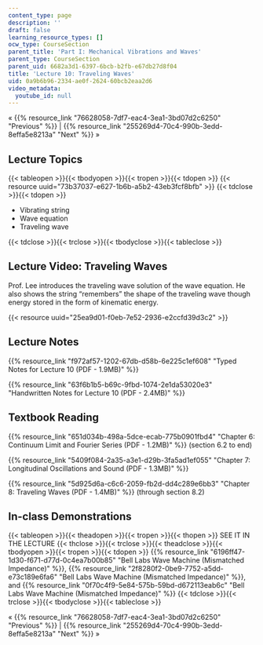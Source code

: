 ```yaml
---
content_type: page
description: ''
draft: false
learning_resource_types: []
ocw_type: CourseSection
parent_title: 'Part I: Mechanical Vibrations and Waves'
parent_type: CourseSection
parent_uid: 6682a3d1-6397-6bcb-b2fb-e67db27d8f04
title: 'Lecture 10: Traveling Waves'
uid: 0a9b6b96-2334-ae0f-2624-60bcb2eaa2d6
video_metadata:
  youtube_id: null
---
```

« {{% resource_link "76628058-7df7-eac4-3ea1-3bd07d2c6250" "Previous" %}} | {{% resource_link "255269d4-70c4-990b-3edd-8effa5e8213a" "Next" %}} »

## Lecture Topics

{{< tableopen >}}{{< tbodyopen >}}{{< tropen >}}{{< tdopen >}}
{{< resource uuid="73b37037-e627-1b6b-a5b2-43eb3fcf8bfb" >}}
{{< tdclose >}}{{< tdopen >}}

- Vibrating string
- Wave equation
- Traveling wave

{{< tdclose >}}{{< trclose >}}{{< tbodyclose >}}{{< tableclose >}}

## Lecture Video: Traveling Waves

Prof. Lee introduces the traveling wave solution of the wave equation. He also shows the string “remembers” the shape of the traveling wave though energy stored in the form of kinematic energy.

{{< resource uuid="25ea9d01-f0eb-7e52-2936-e2ccfd39d3c2" >}}

## Lecture Notes

{{% resource_link "f972af57-1202-67db-d58b-6e225c1ef608" "Typed Notes for Lecture 10 (PDF - 1.9MB)" %}}

{{% resource_link "63f6b1b5-b69c-9fbd-1074-2e1da53020e3" "Handwritten Notes for Lecture 10 (PDF - 2.4MB)" %}}

## Textbook Reading

{{% resource_link "651d034b-498a-5dce-ecab-775b0901fbd4" "Chapter 6: Continuum Limit and Fourier Series (PDF - 1.2MB)" %}} (section 6.2 to end) 

{{% resource_link "5409f084-2a35-a3e1-d29b-3fa5ad1ef055" "Chapter 7: Longitudinal Oscillations and Sound (PDF - 1.3MB)" %}} 

{{% resource_link "5d925d6a-c6c6-2059-fb2d-dd4c289e6bb3" "Chapter 8: Traveling Waves (PDF - 1.4MB)" %}} (through section 8.2) 

## In-class Demonstrations

{{< tableopen >}}{{< theadopen >}}{{< tropen >}}{{< thopen >}}
SEE IT IN THE LECTURE
{{< thclose >}}{{< trclose >}}{{< theadclose >}}{{< tbodyopen >}}{{< tropen >}}{{< tdopen >}}
{{% resource_link "6196ff47-1d30-f671-d77d-0c4ea7b00b85" "Bell Labs Wave Machine (Mismatched Impedance)" %}}, {{% resource_link "2f8280f2-0be9-7752-a5dd-e73c189e6fa6" "Bell Labs Wave Machine (Mismatched Impedance)" %}}, and {{% resource_link "0f70c4f9-5e84-575b-59bd-d672113eab6c" "Bell Labs Wave Machine (Mismatched Impedance)" %}}
{{< tdclose >}}{{< trclose >}}{{< tbodyclose >}}{{< tableclose >}}

« {{% resource_link "76628058-7df7-eac4-3ea1-3bd07d2c6250" "Previous" %}} | {{% resource_link "255269d4-70c4-990b-3edd-8effa5e8213a" "Next" %}} »